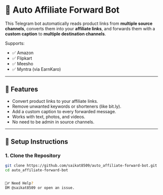 # 🔄 Auto Affiliate Forward Bot

This Telegram bot automatically reads product links from **multiple source channels**, converts them into your **affiliate links**, and forwards them with a **custom caption** to **multiple destination channels**.

Supports:
- ✅ Amazon
- ✅ Flipkart
- ✅ Meesho
- ✅ Myntra (via EarnKaro)

---

## 🚀 Features

- Convert product links to your affiliate links.
- Remove unwanted keywords or shorteners (like bit.ly).
- Add a custom caption to every forwarded message.
- Works with text, photos, and videos.
- No need to be admin in source channels.

---

## 🔧 Setup Instructions

### 1. Clone the Repository
```bash
git clone https://github.com/saikat8509/auto_affiliate-forward-bot.git
cd auto_affiliate-forward-bot


🙋‍♂️ Need Help?
DM @saikat8509 or open an issue.
